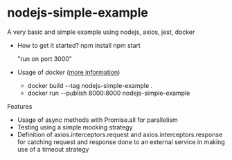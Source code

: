 # nodejs-simple-example
A very basic and simple example using nodejs, axios, jest, docker 

- How to get it started?
  npm install
  npm start 

  "run on port 3000"

- Usage of docker ([more information](https://docs.docker.com/language/nodejs/))
  - docker build --tag nodejs-simple-example .
  - docker run --publish 8000:8000 nodejs-simple-example

Features
- Usage of async methods with Promise.all for parallelism 
- Testing using a simple mocking strategy
- Definition of axios.interceptors.request and axios.interceptors.response for catching request and response done to an external service in making use of a timeout strategy
